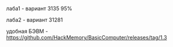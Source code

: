 лаба1 - вариант 3135 95%

лаба2 - вариант 31281

удобная БЭВМ - https://github.com/HackMemory/BasicComputer/releases/tag/1.3
